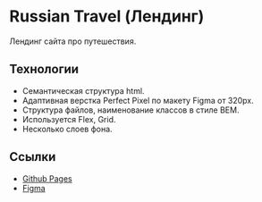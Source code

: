 # Russian Travel (Лендинг)

Лендинг сайта про путешествия.

## Технологии

- Семантическая структура html.
- Адаптивная верстка Perfect Pixel по макету Figma от 320px.
- Структура файлов, наименование классов в стиле BEM.
- Используется Flex, Grid.
- Несколько слоев фона.

## Ссылки

- [Github Pages](https://oleg-kuzmin.github.io/russian-travel/)
- [Figma](https://www.figma.com/file/5S2WSbEFL6awjVWJ0NWL8Q/Sprint-3_-Russia-_-desktop-mobile?node-id=28503%3A0)
